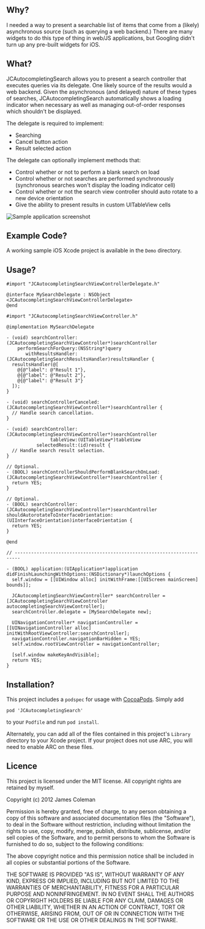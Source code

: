 Why?
----

I needed a way to present a searchable list of items that come from a (likely) asynchronous source (such as querying a web backend.) There are many widgets to do this type of thing in web/JS applications, but Googling didn't turn up any pre-built widgets for iOS.

What?
-----

JCAutocompletingSearch allows you to present a search controller that executes queries via its delegate. One likely source of the results would a web backend. Given the asynchronous (and delayed) nature of these types of searches, JCAutocompletingSearch automatically shows a loading indicator when necessary as well as managing out-of-order responses which shouldn't be displayed.

The delegate is required to implement:

* Searching
* Cancel button action
* Result selected action

The delegate can optionally implement methods that:

* Control whether or not to perform a blank search on load
* Control whether or not searches are performed synchronously (synchronous searches won't display the loading indicator cell)
* Control whether or not the search view controller should auto rotate to a new device orientation
* Give the ability to present results in custom UITableView cells

![Sample application screenshot](https://github.com/jcoleman/JCAutocompletingSearch/raw/master/screenshot.png "Screenshot of sample application on iPhone")

Example Code?
-------------

A working sample iOS Xcode project is available in the `Demo` directory.

Usage?
----

    #import "JCAutocompletingSearchViewControllerDelegate.h"
    
    @interface MySearchDelegate : NSObject <JCAutocompletingSearchViewControllerDelegate>
    @end
    
    #import "JCAutocompletingSearchViewController.h"
    
    @implementation MySearchDelegate
    
    - (void) searchController:(JCAutocompletingSearchViewController*)searchController
        performSearchForQuery:(NSString*)query
           withResultsHandler:(JCAutocompletingSearchResultsHandler)resultsHandler {
      resultsHandler(@[
        @{@"label": @"Result 1"},
        @{@"label": @"Result 2"},
        @{@"label": @"Result 3"}
      ]);
    }
    
    - (void) searchControllerCanceled:(JCAutocompletingSearchViewController*)searchController {
      // Handle search cancellation.
    }
    
    - (void) searchController:(JCAutocompletingSearchViewController*)searchController
                    tableView:(UITableView*)tableView
               selectedResult:(id)result {
      // Handle search result selection.
    }
    
    // Optional.
    - (BOOL) searchControllerShouldPerformBlankSearchOnLoad:(JCAutocompletingSearchViewController*)searchController {
      return YES;
    }
    
    // Optional.
    - (BOOL) searchController:(JCAutocompletingSearchViewController*)searchController shouldAutorotateToInterfaceOrientation:(UIInterfaceOrientation)interfaceOrientation {
      return YES;
    }
    
    @end
    
    // ------------------------------------------------------------------------
    
    - (BOOL) application:(UIApplication*)application didFinishLaunchingWithOptions:(NSDictionary*)launchOptions {
      self.window = [[UIWindow alloc] initWithFrame:[[UIScreen mainScreen] bounds]];
      
      JCAutocompletingSearchViewController* searchController = [JCAutocompletingSearchViewController autocompletingSearchViewController];
      searchController.delegate = [MySearchDelegate new];
      
      UINavigationController* navigationController = [[UINavigationController alloc] initWithRootViewController:searchController];
      navigationController.navigationBarHidden = YES;
      self.window.rootViewController = navigationController;
      
      [self.window makeKeyAndVisible];
      return YES;
    }
    

Installation?
-------------

This project includes a `podspec` for usage with [CocoaPods](http://http://cocoapods.org/). Simply add

    pod 'JCAutocompletingSearch'

to your `Podfile` and run `pod install`.

Alternately, you can add all of the files contained in this project's `Library` directory to your Xcode project. If your project does not use ARC, you will need to enable ARC on these files.

Licence
-------

This project is licensed under the MIT license. All copyright rights are retained by myself.

Copyright (c) 2012 James Coleman

Permission is hereby granted, free of charge, to any person obtaining a copy
of this software and associated documentation files (the "Software"), to deal
in the Software without restriction, including without limitation the rights
to use, copy, modify, merge, publish, distribute, sublicense, and/or sell
copies of the Software, and to permit persons to whom the Software is
furnished to do so, subject to the following conditions:

The above copyright notice and this permission notice shall be included in
all copies or substantial portions of the Software.

THE SOFTWARE IS PROVIDED "AS IS", WITHOUT WARRANTY OF ANY KIND, EXPRESS OR
IMPLIED, INCLUDING BUT NOT LIMITED TO THE WARRANTIES OF MERCHANTABILITY,
FITNESS FOR A PARTICULAR PURPOSE AND NONINFRINGEMENT. IN NO EVENT SHALL THE
AUTHORS OR COPYRIGHT HOLDERS BE LIABLE FOR ANY CLAIM, DAMAGES OR OTHER
LIABILITY, WHETHER IN AN ACTION OF CONTRACT, TORT OR OTHERWISE, ARISING FROM,
OUT OF OR IN CONNECTION WITH THE SOFTWARE OR THE USE OR OTHER DEALINGS IN
THE SOFTWARE.
